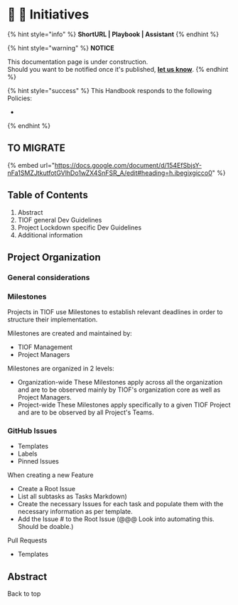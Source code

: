 # 📓 🚧 Initiatives

{% hint style="info" %}
**ShortURL | Playbook | Assistant**
{% endhint %}



{% hint style="warning" %}
**NOTICE**

This documentation page is under construction.\
Should you want to be notified once it's published, [**let us know**](https://tiof.click/TIOFTarianUpdatesService).
{% endhint %}



{% hint style="success" %}
This Handbook responds to the following Policies:

*
{% endhint %}



## TO MIGRATE

{% embed url="https://docs.google.com/document/d/154EfSbjsY-nFa1SMZJtkutfotGVlhDo1wZX4SnFSR_A/edit#heading=h.ibegixgicco0" %}





## Table of Contents

1. Abstract
2. TIOF general Dev Guidelines
3. Project Lockdown specific Dev Guidelines
4. Additional information

## Project Organization

### General considerations

### Milestones

Projects in TIOF use Milestones to establish relevant deadlines in order to structure their implementation.

Milestones are created and maintained by:

* TIOF Management
* Project Managers

Milestones are organized in 2 levels:

* Organization-wide These Milestones apply across all the organization and are to be observed mainly by TIOF's organization core as well as Project Managers.
* Project-wide These Milestones apply specifically to a given TIOF Project and are to be observed by all Project's Teams.

### GitHub Issues

* Templates
* Labels
* Pinned Issues

When creating a new Feature

* Create a Root Issue
* List all subtasks as Tasks Markdown)
* Create the necessary Issues for each task and populate them with the necessary information as per template.
* Add the Issue # to the Root Issue (@@@ Look into automating this. Should be doable.)

Pull Requests

* Templates



## Abstract

Back to top
